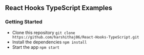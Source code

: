 ##  React Hooks TypeScript Examples


### Getting Started



- Clone this repository `git clone https://github.com/harshithaj06/React-Hooks-TypeScript.git`
- Install the dependencies `npm install`
- Start the app `npm start`

